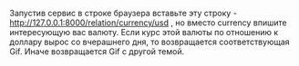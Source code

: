 Запустив сервис в строке браузера вставьте эту строку -
http://127.0.0.1:8000/relation/currency/usd , но вместо currency впишите интересующую вас валюту.
Если курс этой валюты по отношению к доллару вырос со вчерашнего дня, то возвращается соответствующая Gif. Иначе возвращается Gif с другой темой.
